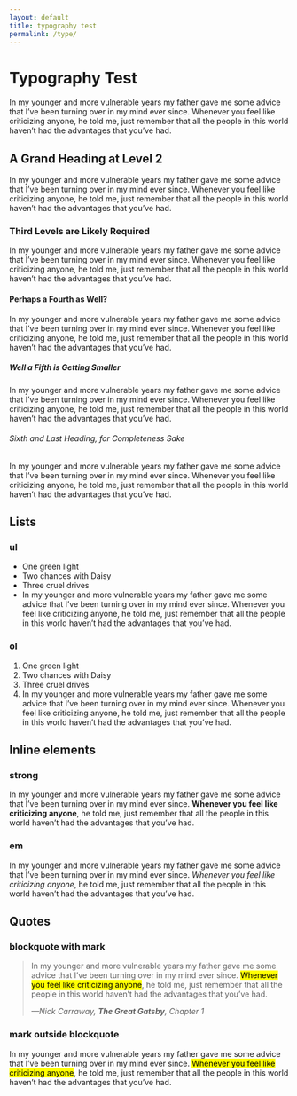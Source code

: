 ```yaml
---
layout: default
title: typography test
permalink: /type/
---
```


# Typography Test

In my younger and more vulnerable years my father gave me some advice that I’ve been turning over in my mind ever since. Whenever you feel like criticizing anyone, he told me, just remember that all the people in this world haven’t had the advantages that you’ve had.

## A Grand Heading at Level 2

In my younger and more vulnerable years my father gave me some advice that I’ve been turning over in my mind ever since. Whenever you feel like criticizing anyone, he told me, just remember that all the people in this world haven’t had the advantages that you’ve had.

### Third Levels are Likely Required

In my younger and more vulnerable years my father gave me some advice that I’ve been turning over in my mind ever since. Whenever you feel like criticizing anyone, he told me, just remember that all the people in this world haven’t had the advantages that you’ve had.

#### Perhaps a Fourth as Well?

In my younger and more vulnerable years my father gave me some advice that I’ve been turning over in my mind ever since. Whenever you feel like criticizing anyone, he told me, just remember that all the people in this world haven’t had the advantages that you’ve had.

##### Well a Fifth is Getting Smaller

In my younger and more vulnerable years my father gave me some advice that I’ve been turning over in my mind ever since. Whenever you feel like criticizing anyone, he told me, just remember that all the people in this world haven’t had the advantages that you’ve had.

###### Sixth and Last Heading, for Completeness Sake

In my younger and more vulnerable years my father gave me some advice that I’ve been turning over in my mind ever since. Whenever you feel like criticizing anyone, he told me, just remember that all the people in this world haven’t had the advantages that you’ve had.





## Lists

### ul

<ul>
  <li>One green light</li>
  <li>Two chances with Daisy</li>
  <li>Three cruel drives</li>
  <li>
    In my younger and more vulnerable years my father gave me some advice that I’ve been turning over in my mind ever since. Whenever you feel like criticizing anyone, he told me, just remember that all the people in this world haven’t had the advantages that you’ve had.
  </li>
</ul>

### ol

<ol>
  <li>One green light</li>
  <li>Two chances with Daisy</li>
  <li>Three cruel drives</li>
  <li>
    In my younger and more vulnerable years my father gave me some advice that I’ve been turning over in my mind ever since. Whenever you feel like criticizing anyone, he told me, just remember that all the people in this world haven’t had the advantages that you’ve had.
  </li>
</ol>





## Inline elements

### strong

<p>
  In my younger and more vulnerable years my father gave me some advice that I’ve been turning over in my mind ever since. <strong>Whenever you feel like criticizing anyone</strong>, he told me, just remember that all the people in this world haven’t had the advantages that you’ve had.
</p>

### em

<p>
In my younger and more vulnerable years my father gave me some advice that I’ve been turning over in my mind ever since. <em>Whenever you feel like criticizing anyone</em>, he told me, just remember that all the people in this world haven’t had the advantages that you’ve had.
</p>





## Quotes

### blockquote with mark

<blockquote cite="https://www.linkedin.com/in/jimlane/">
  <p>
    In my younger and more vulnerable years my father gave me some advice that I’ve been turning over in my mind ever since. <mark>Whenever you feel like criticizing anyone</mark>, he told me, just remember that all the people in this world haven’t had the advantages that you’ve had.
  </p>
  <cite>&mdash;Nick Carraway, <strong>The Great Gatsby</strong>, Chapter 1</cite>
</blockquote>

### mark outside blockquote

<p>
  In my younger and more vulnerable years my father gave me some advice that I’ve been turning over in my mind ever since. <mark>Whenever you feel like criticizing anyone</mark>, he told me, just remember that all the people in this world haven’t had the advantages that you’ve had.
</p>
